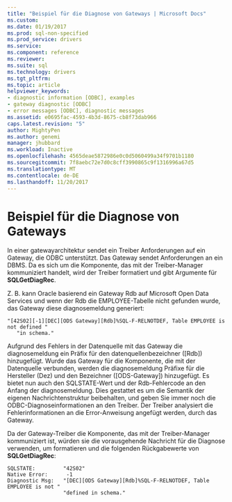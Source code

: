 ```yaml
---
title: "Beispiel für die Diagnose von Gateways | Microsoft Docs"
ms.custom: 
ms.date: 01/19/2017
ms.prod: sql-non-specified
ms.prod_service: drivers
ms.service: 
ms.component: reference
ms.reviewer: 
ms.suite: sql
ms.technology: drivers
ms.tgt_pltfrm: 
ms.topic: article
helpviewer_keywords:
- diagnostic information [ODBC], examples
- gateway diagnostic [ODBC]
- error messages [ODBC], diagnostic messages
ms.assetid: e0695fac-4593-4b3d-8675-cb8f73dab966
caps.latest.revision: "5"
author: MightyPen
ms.author: genemi
manager: jhubbard
ms.workload: Inactive
ms.openlocfilehash: 4565deae5872986e0c0d5060499a34f9701b1180
ms.sourcegitcommit: 7f8aebc72e7d0c8cff3990865c9f1316996a67d5
ms.translationtype: MT
ms.contentlocale: de-DE
ms.lasthandoff: 11/20/2017
---
```

# <a name="gateways-diagnostic-example"></a>Beispiel für die Diagnose von Gateways
In einer gatewayarchitektur sendet ein Treiber Anforderungen auf ein Gateway, die ODBC unterstützt. Das Gateway sendet Anforderungen an ein DBMS. Da es sich um die Komponente, das mit der Treiber-Manager kommuniziert handelt, wird der Treiber formatiert und gibt Argumente für **SQLGetDiagRec**.  
  
 Z. B. kann Oracle basierend ein Gateway Rdb auf Microsoft Open Data Services und wenn der Rdb die EMPLOYEE-Tabelle nicht gefunden wurde, das Gateway diese diagnosemeldung generiert:  
  
```  
"[42S02][-1][DEC][ODS Gateway][Rdb]%SQL-F-RELNOTDEF, Table EMPLOYEE is not defined "  
   "in schema."  
```  
  
 Aufgrund des Fehlers in der Datenquelle mit das Gateway die diagnosemeldung ein Präfix für den datenquellenbezeichner ([Rdb]) hinzugefügt. Wurde das Gateway für die Komponente, die mit der Datenquelle verbunden, werden die diagnosemeldung Präfixe für die Hersteller (Dez) und den Bezeichner ([ODS-Gateway]) hinzugefügt. Es bietet nun auch den SQLSTATE-Wert und der Rdb-Fehlercode an den Anfang der diagnosemeldung. Dies gestattet es um die Semantik der eigenen Nachrichtenstruktur beibehalten, und geben Sie immer noch die ODBC-Diagnoseinformationen an den Treiber. Der Treiber analysiert die Fehlerinformationen an die Error-Anweisung angefügt werden, durch das Gateway.  
  
 Da der Gateway-Treiber die Komponente, das mit der Treiber-Manager kommuniziert ist, würden sie die vorausgehende Nachricht für die Diagnose verwenden, um formatieren und die folgenden Rückgabewerte von **SQLGetDiagRec**:  
  
```  
SQLSTATE:         "42S02"  
Native Error:      -1  
Diagnostic Msg:   "[DEC][ODS Gateway][Rdb]%SQL-F-RELNOTDEF, Table EMPLOYEE is not "  
                  "defined in schema."  
```
